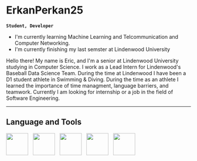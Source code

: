 # ErkanPerkan25

**`Student, Developer`**

- I'm currently learning Machine Learning and Telcommunication and Computer Networking.
- I'm currently finishing my last semster at Lindenwood University

Hello there! My name is Eric, and I'm a senior at Lindenwood University studying in Computer Science.
I work as a Lead Intern for Lindenwood's Baseball Data Science Team. During the time at Lindenwood I have 
been a D1 student athlete in Swimming & Diving. During the time as an athlete I learned the importance of
time managment, language barriers, and teamwork. Currently I am looking for internship or a job in the field of Software Engineering.

---

## Language and Tools

<img align="left" alt="" width="60px" style="padding-right: 10px;" src="https://cdn.jsdelivr.net/gh/devicons/devicon@latest/icons/cplusplus/cplusplus-original.svg">
<img align="left" alt="" width="60px" style="padding-right: 10px;" src="https://cdn.jsdelivr.net/gh/devicons/devicon@latest/icons/linux/linux-original.svg">
<img align="left" alt="" width="60px" style="padding-right: 10px;" src="https://cdn.jsdelivr.net/gh/devicons/devicon@latest/icons/react/react-original-wordmark.svg">
<img align="left" alt="" width="60px" style="padding-right: 10px;" src="https://cdn.jsdelivr.net/gh/devicons/devicon@latest/icons/mysql/mysql-original.svg">
<img align="left" alt="" width="60px" style="padding-right: 10px;" src="https://cdn.jsdelivr.net/gh/devicons/devicon@latest/icons/javascript/javascript-original.svg">
